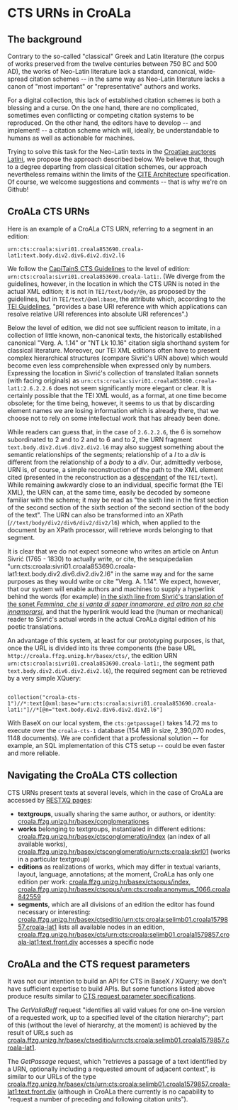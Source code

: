# CTS URNs in CroALa

## The background

Contrary to the so-called "classical" Greek and Latin literature (the corpus of works preserved from the twelve centuries between 750 BC and 500 AD), the works of Neo-Latin literature lack a standard, canonical, wide-spread citation schemes -- in the same way as Neo-Latin literature lacks a canon of "most important" or "representative" authors and works.

For a digital collection, this lack of established citation schemes is both a blessing and a curse. On the one hand, there are no complicated, sometimes even conflicting or competing citation systems to be reproduced.  On the other hand, the editors have to develop -- and implement! -- a citation scheme which will, ideally, be understandable to humans as well as actionable for machines.

Trying to solve this task for the Neo-Latin texts in the [Croatiae auctores Latini](http://croala.ffzg.unizg.hr), we propose the approach described below. We believe that, though to a degree departing from classical citation schemes, our approach nevertheless remains within the limits of the [CITE Architecture](http://cite-architecture.github.io/) specification. Of course, we welcome suggestions and comments -- that is why we're on Github!

## CroALa CTS URNs

Here is an example of a CroALa CTS URN, referring to a segment in an edition:

`urn:cts:croala:sivri01.croala853690.croala-lat1:text.body.div2.div6.div2.div2.l6`

We follow the [CapiTainS CTS Guidelines](http://capitains.github.io/pages/guidelines) to the level of edition: `urn:cts:croala:sivri01.croala853690.croala-lat1:`. (We diverge from the guidelines, however, in the location in which the CTS URN is noted in the actual XML edition; it is not in `TEI/text/body/@n`, as proposed by the guidelines, but in `TEI/text/@xml:base`, the attribute which, according to the [TEI Guidelines](http://www.tei-c.org/release/doc/tei-p5-doc/en/html/ref-att.global.html), "provides a base URI reference with which applications can resolve relative URI references into absolute URI references".)

Below the level of edition, we did not see sufficient reason to imitate, in a collection of little known, non-canonical texts, the historically established canonical "Verg. A. 1.14" or "NT Lk 10.16" citation sigla shorthand system for classical literature. Moreover, our TEI XML editions often have to present complex hierarchical structures (compare Sivrić's URN above) which would become even less comprehensible when expressed only by numbers. Expressing the location in Sivrić's collection of translated Italian sonnets (with facing originals) as `urn:cts:croala:sivri01.croala853690.croala-lat1:2.6.2.2.6` does not seem significantly more elegant or clear. It is certainly possible that the TEI XML would, as a format, at one time become obsolete; for the time being, however, it seems to us that by discarding element names we are losing information which is already there, that we choose not to rely on some intellectual work that has already been done. 

While readers can guess that, in the case of `2.6.2.2.6`, the 6 is somehow subordinated to 2 and to 2 and to 6 and to 2, the URN fragment `text.body.div2.div6.div2.div2.l6` may also suggest something about the semantic relationships of the segments; relationship of a *l* to a *div* is different from the relationship of a *body* to a *div*. Our, admittedly verbose, URN is, of course, a simple reconstruction of the path to the XML element cited (presented in the reconstruction as a [descendant](http://www.xmlplease.com/axis#s2.4) of the `TEI/text`). While remaining awkwardly close to an individual, specific format (the TEI XML), the URN can, at the same time, easily be decoded by someone familiar with the scheme; it may be read as "the sixth line in the first section of the second section of the sixth section of the second section of the body of the text". The URN can also be transformed into an XPath (`//text/body/div2/div6/div2/div2/l6`) which, when applied to the document by an XPath processor, will retrieve words belonging to that segment.

It is clear that we do not expect someone who writes an article on Antun Sivrić (1765 - 1830) to actually write, or cite, the sesquipedalian "urn:cts:croala:sivri01.croala853690.croala-lat1:text.body.div2.div6.div2.div2.l6" in the same way and for the same purposes as they would write or cite "Verg. A. 1.14". We expect, however, that our system will enable authors and machines to supply a hyperlink behind the words (for example) [in the sixth line from Sivrić's translation of the sonet *Femmina, che si vanta di saper innamorare, ed altro non sa che innamorarsi*](http://croala.ffzg.unizg.hr/basex/cts/urn:cts:croala:sivri01.croala853690.croala-lat1:text.body.div2.div6.div2.div2.l6), and that the hyperlink would lead the (human or mechanical) reader to Sivrić's actual words in the actual CroALa digital edition of his poetic translations.

An advantage of this system, at least for our prototyping purposes, is that, once the URL is divided into its three components (the base URL `http://croala.ffzg.unizg.hr/basex/cts/`, the edition URN `urn:cts:croala:sivri01.croala853690.croala-lat1:`, the segment path `text.body.div2.div6.div2.div2.l6`), the required segment can be retrieved by a very simple XQuery:

```xquery

collection("croala-cts-1")//*:text[@xml:base="urn:cts:croala:sivri01.croala853690.croala-lat1:"]//*[@n="text.body.div2.div6.div2.div2.l6"]

```

With BaseX on our local system, the `cts:getpassage()` takes 14.72 ms to execute over the `croala-cts-1` database (154 MB in size, 2,390,070 nodes, 1148 documents). We are confident that a professional solution -- for example, an SQL implementation of this CTS setup -- could be even faster and more reliable.

## Navigating the CroALa CTS collection

CTS URNs present texts at several levels, which in the case of CroALa are accessed by [RESTXQ pages](http://docs.basex.org/wiki/RESTXQ):

+ **textgroups**, usually sharing the same author, or authors, or identity: [croala.ffzg.unizg.hr/basex/conglomerationes](http://croala.ffzg.unizg.hr/basex/conglomerationes)
+ **works** belonging to textgroups, instantiated in different editions:  [croala.ffzg.unizg.hr/basex/ctsconglomeratio/index](http://croala.ffzg.unizg.hr/basex/ctsconglomeratio/index) (an index of all available works), [croala.ffzg.unizg.hr/basex/ctsconglomeratio/urn:cts:croala:skrl01](http://croala.ffzg.unizg.hr/basex/ctsconglomeratio/urn:cts:croala:skrl01) (works in a particular textgroup)
+ **editions** as realizations of works, which may differ in textual variants, layout, language, annotations; at the moment, CroALa has only one edition per work: [croala.ffzg.unizg.hr/basex/ctsopus/index](http://croala.ffzg.unizg.hr/basex/ctsopus/index), [croala.ffzg.unizg.hr/basex/ctsopus/urn:cts:croala:anonymus_1066.croala842559](http://croala.ffzg.unizg.hr/basex/ctsopus/urn:cts:croala:anonymus_1066.croala842559)
+ **segments**, which are all divisions of an edition the editor has found necessary or interesting: [croala.ffzg.unizg.hr/basex/ctseditio/urn:cts:croala:selimb01.croala1579857.croala-lat1](http://croala.ffzg.unizg.hr/basex/ctseditio/urn:cts:croala:selimb01.croala1579857.croala-lat1) lists all available nodes in an edition,  [croala.ffzg.unizg.hr/basex/cts/urn:cts:croala:selimb01.croala1579857.croala-lat1:text.front.div](http://croala.ffzg.unizg.hr/basex/cts/urn:cts:croala:selimb01.croala1579857.croala-lat1:text.front.div) accesses a specific node

## CroALa and the CTS request parameters

It was not our intention to build an API for CTS in BaseX / XQuery; we don't have sufficient expertise to build APIs. But some functions listed above produce results similar to [CTS request parameter specifications](http://cite-architecture.github.io/cts_spec/). 

The *GetValidReff* request "identifies all valid values for one on-line version of a requested work, up to a specified level of the citation hierarchy"; part of this (without the level of hierarchy, at the moment) is achieved by the result of URLs such as [croala.ffzg.unizg.hr/basex/ctseditio/urn:cts:croala:selimb01.croala1579857.croala-lat1](http://croala.ffzg.unizg.hr/basex/ctseditio/urn:cts:croala:selimb01.croala1579857.croala-lat1). 

The *GetPassage* request, which "retrieves a passage of a text identified by a URN, optionally including a requested amount of adjacent context", is similar to our URLs of the type [croala.ffzg.unizg.hr/basex/cts/urn:cts:croala:selimb01.croala1579857.croala-lat1:text.front.div](http://croala.ffzg.unizg.hr/basex/cts/urn:cts:croala:selimb01.croala1579857.croala-lat1:text.front.div) (although in CroALa there currently is no capability to "request a number of preceding and following citation units").



